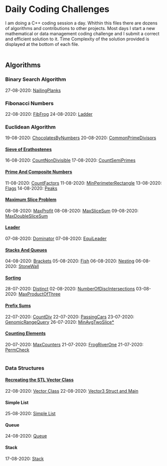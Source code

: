 # Daily Coding Challenges
  
I am doing a C++ coding session a day. Whithin this files there are dozens of algorithms and contributions to other projects. Most days I start a new  mathematical or data management coding challenge and I submit a correct and efficient solution to it. Time Complexity of the solution provided is displayed at the bottom of each file.<br/><br/>

## **Algorithms**

### Binary Search Algorithm

27-08-2020: [NailingPlanks](https://github.com/ManuCanedo/DailyCodingChallenges-Cpp/blob/master/Algorithms_BinarySearchAlgorithm/08_27_NailingPlanks.cpp)

### Fibonacci Numbers

22-08-2020: [FibFrog](https://github.com/ManuCanedo/DailyCodingChallenges-Cpp/blob/master/Algorithms_FibonacciNumbers/08_22_FibFrog.cpp)
24-08-2020: [Ladder](https://github.com/ManuCanedo/DailyCodingChallenges-Cpp/blob/master/Algorithms_FibonacciNumbers/08_24_Ladder.cpp)

### Euclidean Algorithm

19-08-2020: [ChocolatesByNumbers](https://github.com/ManuCanedo/DailyCodingChallenges-Cpp/blob/master/Algorithms_EuclideanAlgorithm/08_19_ChocolatesByNumbers.cpp)
20-08-2020: [CommonPrimeDivisors](https://github.com/ManuCanedo/DailyCodingChallenges-Cpp/blob/master/Algorithms_EuclideanAlgorithm/08_20_CommonPrimeDivisors.cpp)

#### [Sieve of Erathostenes](https://github.com/ManuCanedo/DailyCodingChallenges-Cpp/tree/master/Algorithms_SieveOfErathostenes)

16-08-2020: [CountNonDivisible](https://github.com/ManuCanedo/DailyCodingChallenges-Cpp/blob/master/Algorithms_SieveOfErathostenes/08_16_CountNonDivisible.cpp)
17-08-2020: [CountSemiPrimes](https://github.com/ManuCanedo/DailyCodingChallenges-Cpp/blob/master/Algorithms_SieveOfErathostenes/08_17_CountSemiPrimes.cpp)

#### [Prime And Composite Numbers](https://github.com/ManuCanedo/DailyCodingChallenges-Cpp/tree/master/Algorithms_Prime%26CompositeNumbers)

11-08-2020: [CountFactors](https://github.com/ManuCanedo/DailyCodingChallenges-Cpp/blob/master/Algorithms_Prime%26CompositeNumbers/08_11_CountFactors.cpp)
11-08-2020: [MinPerimeterRectangle](https://github.com/ManuCanedo/DailyCodingChallenges-Cpp/blob/master/Algorithms_Prime%26CompositeNumbers/08_11_MinPerimeterRectangle.cpp)
13-08-2020: [Flags](https://github.com/ManuCanedo/DailyCodingChallenges-Cpp/blob/master/Algorithms_Prime%26CompositeNumbers/08_13_Flags.cpp)
14-08-2020: [Peaks](https://github.com/ManuCanedo/DailyCodingChallenges-Cpp/blob/master/Algorithms_Prime%26CompositeNumbers/08_14_Peaks.cpp)

#### [Maximum Slice Problem](https://github.com/ManuCanedo/DailyCodingChallenges-Cpp/tree/master/Algorithms_MaxSliceProblem)

08-08-2020: [MaxProfit](https://github.com/ManuCanedo/DailyCodingChallenges-Cpp/blob/master/Algorithms_MaxSliceProblem/08_08_MaxProfit.cpp)
08-08-2020: [MaxSliceSum](https://github.com/ManuCanedo/DailyCodingChallenges-Cpp/blob/master/Algorithms_MaxSliceProblem/08_08_MaxSliceSum.cpp)
09-08-2020: [MaxDoubleSliceSum](https://github.com/ManuCanedo/DailyCodingChallenges-Cpp/blob/master/Algorithms_MaxSliceProblem/08_09_MaxDoubleSliceSum.cpp)

#### [Leader](https://github.com/ManuCanedo/DailyCodingChallenges-Cpp/tree/master/Algorithms_Leader)

07-08-2020: [Dominator](https://github.com/ManuCanedo/DailyCodingChallenges-Cpp/blob/master/Algorithms_Leader/08_07_Dominator.cpp)
07-08-2020: [EquiLeader](https://github.com/ManuCanedo/DailyCodingChallenges-Cpp/blob/master/Algorithms_Leader/08_07_EquiLeader.cpp)

#### [Stacks And Queues](https://github.com/ManuCanedo/DailyCodingChallenges-Cpp/tree/master/Algorithms_Stacks%26Queues)

04-08-2020: [Brackets](https://github.com/ManuCanedo/DailyCodingChallenges-Cpp/blob/master/Algorithms_Stacks%26Queues/08_04_Brackets.cpp)
05-08-2020: [Fish](https://github.com/ManuCanedo/DailyCodingChallenges-Cpp/blob/master/Algorithms_Stacks%26Queues/08_05_Fish.cpp)
06-08-2020: [Nesting](https://github.com/ManuCanedo/DailyCodingChallenges-Cpp/blob/master/Algorithms_Stacks%26Queues/08_06_Nesting.cpp)
06-08-2020: [StoneWall](https://github.com/ManuCanedo/DailyCodingChallenges-Cpp/blob/master/Algorithms_Stacks%26Queues/08_06_StoneWall.cpp)

#### [Sorting](https://github.com/ManuCanedo/DailyCodingChallenges-Cpp/tree/master/Algorithms_Sorting)

28-07-2020: [Distinct](https://github.com/ManuCanedo/DailyCodingChallenges-Cpp/blob/master/Algorithms_Sorting/07_28_Distinct.cpp)
02-08-2020: [NumberOfDiscIntersections](https://github.com/ManuCanedo/DailyCodingChallenges-Cpp/blob/master/Algorithms_Sorting/08_02_NumberOfDiscIntersections.cpp)
03-08-2020: [MaxProductOfThree](https://github.com/ManuCanedo/DailyCodingChallenges-Cpp/blob/master/Algorithms_Sorting/%2008_03_MaxProductOfThree.cpp)

#### [Prefix Sums](https://github.com/ManuCanedo/DailyCodingChallenges-Cpp/tree/master/Algorithms_PrefixSums)

22-07-2020: [CountDiv](https://github.com/ManuCanedo/DailyCodingChallenges-Cpp/blob/master/Algorithms_PrefixSums/07_22_CountDiv.cpp)
22-07-2020: [PassingCars](https://github.com/ManuCanedo/DailyCodingChallenges-Cpp/blob/master/Algorithms_PrefixSums/07_22_PassingCars.cpp)
23-07-2020: [GenomicRangeQuery](https://github.com/ManuCanedo/DailyCodingChallenges-Cpp/blob/master/Algorithms_PrefixSums/07_23_GenomicRangeQuery.cpp)
26-07-2020: [MinAvgTwoSlice*](https://github.com/ManuCanedo/DailyCodingChallenges-Cpp/blob/master/Algorithms_PrefixSums/07_26_MinAvgTwoSlice.cpp)

#### [Counting Elements](https://github.com/ManuCanedo/DailyCodingChallenges-Cpp/tree/master/Algorithms_CountingElements)

20-07-2020: [MaxCounters](https://github.com/ManuCanedo/DailyCodingChallenges-Cpp/blob/master/Algorithms_CountingElements/07_20_MaxCounters.cpp)
21-07-2020: [FrogRiverOne](https://github.com/ManuCanedo/DailyCodingChallenges-Cpp/blob/master/Algorithms_CountingElements/07_21_FrogRiverOne.cpp)
21-07-2020: [PermCheck](https://github.com/ManuCanedo/DailyCodingChallenges-Cpp/blob/master/Algorithms_CountingElements/07_21_PermCheck.cpp)<br/><br/>

### Data Structures

#### [Recreating the STL Vector Class](https://github.com/ManuCanedo/DailyCodingChallenges-Cpp/tree/master/DataStructures_StdVectorClass)

22-08-2020: [Vector Class](https://github.com/ManuCanedo/DailyCodingChallenges-Cpp/blob/master/DataStructures_StdVectorClass/08_22_Vector.h)
22-08-2020: [Vector3 Struct and Main](https://github.com/ManuCanedo/DailyCodingChallenges-Cpp/blob/master/DataStructures_StdVectorClass/08_22_Vector3AndMain.cpp)

#### Simple List

25-08-2020: [Simple List](https://github.com/ManuCanedo/DailyCodingChallenges-Cpp/blob/master/DataStructures_SimpleList/25_08_SimpleList.cpp)

#### Queue

24-08-2020: [Queue](https://github.com/ManuCanedo/DailyCodingChallenges-Cpp/blob/master/DataStructures_Queue/24_08_SimpleQueue.cpp)

#### Stack

17-08-2020: [Stack](https://github.com/ManuCanedo/DailyCodingChallenges-Cpp/blob/master/DataStructures_Stack/08_17_SimpleStack.cpp)





